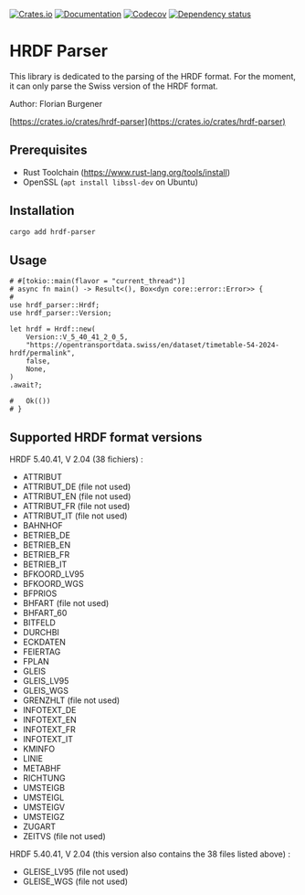 [![Crates.io](https://img.shields.io/crates/v/hrdf-parser.svg)](https://crates.io/crates/hrdf-parser)
[![Documentation](https://docs.rs/hrdf-parser/badge.svg)](https://docs.rs/hrdf-parser/)
[![Codecov](https://codecov.io/github/florianburgener/hrdf-parser/coverage.svg?branch=master)](https://codecov.io/gh/florianburgener/hrdf-parser)
[![Dependency status](https://deps.rs/repo/github/florianburgener/hrdf-parser/status.svg)](https://deps.rs/repo/github/florianburgener/hrdf-parser)

# HRDF Parser

This library is dedicated to the parsing of the HRDF format. For the moment, it can only parse the Swiss version of the HRDF format.

Author: Florian Burgener

[https://crates.io/crates/hrdf-parser](https://crates.io/crates/hrdf-parser)

## Prerequisites

* Rust Toolchain (https://www.rust-lang.org/tools/install)
* OpenSSL (`apt install libssl-dev` on Ubuntu)

## Installation

```sh
cargo add hrdf-parser
```

## Usage

```rust,no_run
# #[tokio::main(flavor = "current_thread")]
# async fn main() -> Result<(), Box<dyn core::error::Error>> {
#
use hrdf_parser::Hrdf;
use hrdf_parser::Version;

let hrdf = Hrdf::new(
    Version::V_5_40_41_2_0_5,
    "https://opentransportdata.swiss/en/dataset/timetable-54-2024-hrdf/permalink",
    false,
    None,
)
.await?;

#   Ok(())
# }
```

## Supported HRDF format versions

HRDF 5.40.41, V 2.04 (38 fichiers) :
* ATTRIBUT
* ATTRIBUT_DE (file not used)
* ATTRIBUT_EN (file not used)
* ATTRIBUT_FR (file not used)
* ATTRIBUT_IT (file not used)
* BAHNHOF
* BETRIEB_DE
* BETRIEB_EN
* BETRIEB_FR
* BETRIEB_IT
* BFKOORD_LV95
* BFKOORD_WGS
* BFPRIOS
* BHFART (file not used)
* BHFART_60
* BITFELD
* DURCHBI
* ECKDATEN
* FEIERTAG
* FPLAN
* GLEIS
* GLEIS_LV95
* GLEIS_WGS
* GRENZHLT (file not used)
* INFOTEXT_DE
* INFOTEXT_EN
* INFOTEXT_FR
* INFOTEXT_IT
* KMINFO
* LINIE
* METABHF
* RICHTUNG
* UMSTEIGB
* UMSTEIGL
* UMSTEIGV
* UMSTEIGZ
* ZUGART
* ZEITVS (file not used)

HRDF 5.40.41, V 2.04 (this version also contains the 38 files listed above) :
* GLEISE_LV95 (file not used)
* GLEISE_WGS (file not used)
